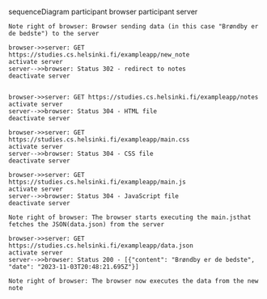 sequenceDiagram
    participant browser
    participant server

    Note right of browser: Browser sending data (in this case "Brøndby er de bedste") to the server
    
    browser->>server: GET https://studies.cs.helsinki.fi/exampleapp/new_note
    activate server
    server-->>browser: Status 302 - redirect to notes
    deactivate server
    

    browser->>server: GET https://studies.cs.helsinki.fi/exampleapp/notes
    activate server
    server-->>browser: Status 304 - HTML file
    deactivate server

    browser->>server: GET https://studies.cs.helsinki.fi/exampleapp/main.css
    activate server
    server-->>browser: Status 304 - CSS file
    deactivate server

    browser->>server: GET https://studies.cs.helsinki.fi/exampleapp/main.js
    activate server
    server-->>browser: Status 304 - JavaScript file
    deactivate server

    Note right of browser: The browser starts executing the main.jsthat fetches the JSON(data.json) from the server

    browser->>server: GET https://studies.cs.helsinki.fi/exampleapp/data.json
    activate server
    server-->>browser: Status 200 - [{"content": "Brøndby er de bedste", "date": "2023-11-03T20:48:21.695Z"}]

    Note right of browser: The browser now executes the data from the new note

